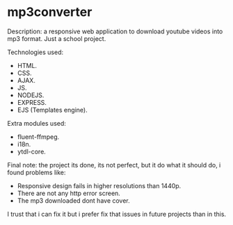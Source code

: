 # mp3converter
Description: a responsive web application to download youtube videos into mp3 format. Just a school project.

Technologies used:

- HTML.
- CSS.
- AJAX.
- JS.
- NODEJS.
- EXPRESS.
- EJS (Templates engine).

Extra modules used:

- fluent-ffmpeg.
- i18n.
- ytdl-core.

Final note: the project its done, its not perfect, but it do what it should do, i found problems like:

- Responsive design fails in higher resolutions than 1440p.
- There are not any http error screen.
- The mp3 downloaded dont have cover.

I trust that i can fix it but i prefer fix that issues in future projects than in this.

